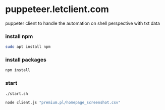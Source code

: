 # puppeteer.letclient.com

puppeter client to handle the automation on shell perspective with txt data

### install npm

```bash
sudo apt install npm
```

### install packages
```bash
npm install
```

### start

```bash
./start.sh
```

```bash
node client.js "premium.pl/homepage_screenshot.csv"
```


